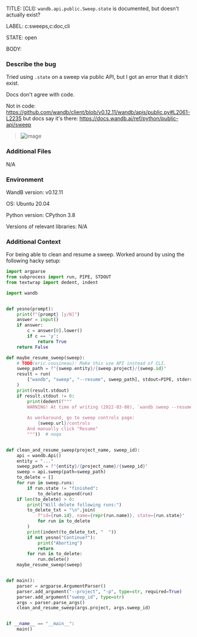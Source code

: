 TITLE:
[CLI]: `wandb.api.public.Sweep.state` is documented, but doesn't actually exist?

LABEL:
c:sweeps,c:doc,cli

STATE:
open

BODY:
### Describe the bug

Tried using `.state` on a sweep via public API, but I got an error that it didn't exist.

Docs don't agree with code.

Not in code:
https://github.com/wandb/client/blob/v0.12.11/wandb/apis/public.py#L2061-L2235
but docs say it's there:
https://docs.wandb.ai/ref/python/public-api/sweep
> ![image](https://user-images.githubusercontent.com/26719449/157343197-f96b7840-0158-4b62-ab56-46b1d1eb38d2.png)


### Additional Files

N/A

### Environment

WandB version: v0.12.11

OS: Ubuntu 20.04

Python version: CPython 3.8

Versions of relevant libraries: N/A


### Additional Context

For being able to clean and resume a sweep. Worked around by using the following hacky setup:

```py
import argparse
from subprocess import run, PIPE, STDOUT
from textwrap import dedent, indent

import wandb


def yesno(prompt):
    print(f"{prompt} [y/N]")
    answer = input()
    if answer:
        c = answer[0].lower()
        if c == 'y':
            return True
    return False

def maybe_resume_sweep(sweep):
    # TODO(eric.cousineau): Make this use API instead of CLI.
    sweep_path = f"{sweep.entity}/{sweep.project}/{sweep.id}"
    result = run(
        ["wandb", "sweep", "--resume", sweep_path], stdout=PIPE, stderr=STDOUT, text=True
    )
    print(result.stdout)
    if result.stdout != 0:
        print(dedent(f"""
        WARNING! At time of writing (2022-03-08), `wandb sweep --resume` via CLI may fail.
        
        As workaround, go to sweep controls page:
            {sweep.url}/controls
        And manually click "Resume"
        """))  # noqa


def clean_and_resume_sweep(project_name, sweep_id):
    api = wandb.Api()
    entity = "..."
    sweep_path = f"{entity}/{project_name}/{sweep_id}"
    sweep = api.sweep(path=sweep_path)
    to_delete = []
    for run in sweep.runs:
        if run.state != "finished":
            to_delete.append(run)
    if len(to_delete) > 0:
        print("Will delete following runs:")
        to_delete_txt = "\n".join(
            f"id={run.id}, name={repr(run.name)}, state={run.state}"
            for run in to_delete
        )
        print(indent(to_delete_txt, "  "))
        if not yesno("Continue?"):
            print("Aborting")
            return
        for run in to_delete:
            run.delete()
    maybe_resume_sweep(sweep)


def main():
    parser = argparse.ArgumentParser()
    parser.add_argument("--project", "-p", type=str, required=True)
    parser.add_argument("sweep_id", type=str)
    args = parser.parse_args()
    clean_and_resume_sweep(args.project, args.sweep_id)


if __name__ == "__main__":
    main()

```

